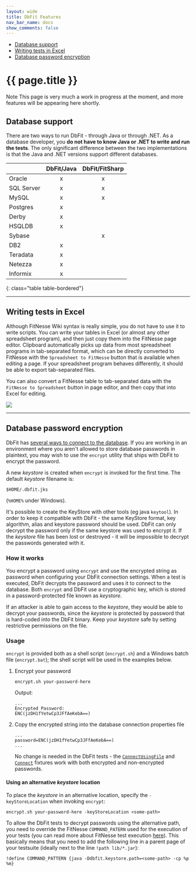 ```yaml
---
layout: wide
title: DbFit Features
nav_bar_name: docs
show_comments: false
---
```

<div class="row">
  <div class="sidebar span3">
    <ul id="sidenav" class="nav nav-list affix">
      <li class="active"><a href="#database-support">Database support</a></li>
      <li><a href="#writing-tests-in-excel">Writing tests in Excel</a></li>
      <li><a href="#database-password-encryption">Database password encryption</a></li>
    </ul>
  </div>
  <div class="span9">
    <div class="page-header">
      <h1>{{ page.title }}</h1>
    </div>
    <div markdown="1">
<span class="label label-info">Note</span>
This page is very much a work in progress at the moment, and more features will be appearing here shortly.

## Database support

There are two ways to run DbFit - through Java or through .NET. As a database developer, you __do not have to know Java or .NET to write and run the tests__. The only significant difference between the two implementations is that the Java and .NET versions support different databases.

|            | DbFit/Java | DbFit/FitSharp |
|------------|:----------:|:--------------:|
| Oracle     | x          | x              |
| SQL Server | x          | x              |
| MySQL      | x          | x              |
| Postgres   | x          |                |
| Derby      | x          |                |
| HSQLDB     | x          |                |
| Sybase     |            | x              |
| DB2        | x          |                |
| Teradata   | x          |                |
| Netezza    | x          |                |
| Informix   | x          |                |
{: class="table table-bordered"}

----

## Writing tests in Excel

Although FitNesse Wiki syntax is really simple, you do not have to use it to write scripts. You can write your tables in Excel (or almost any other spreadsheet program), and then just copy them into the FitNesse page editor. Clipboard automatically picks up data from most spreadsheet programs in tab-separated format, which can be directly converted to FitNesse with the `Spreadsheet to FitNesse` button that is available when editing a page. If your spreadsheet program behaves differently, it should be able to export tab-separated files.

You can also convert a FitNesse table to tab-separated data with the `FitNesse to Spreadsheet` button in page editor, and then copy that into Excel for editing.

<img class="img-polaroid" src="/dbfit/docs/screenshots/excel-editing.png">

----

## Database password encryption

DbFit has [several ways to connect to the database](/dbfit/docs/reference.html#connect). If you are working in an environment where you aren't allowed to store database passwords in plaintext, you may wish to use the `encrypt` utility that ships with DbFit to encrypt the password.

A new *keystore* is created when `encrypt` is invoked for the first time. The default *keystore* filename is:

    $HOME/.dbfit.jks

(`%HOME%` under Windows).

It's possible to create the KeyStore with other tools (eg java `keytool`). In order to keep it compatible with DbFit - the same KeyStore format, key algorithm, alias and keystore password should be used. DbFit can only decrypt the password only if the same keystore was used to encrypt it. If the *keystore* file has been lost or destroyed - it will be impossible to decrypt the passwords generated with it.

### How it works

You encrypt a password using `encrypt` and use the encrypted string as password when configuring your DbFit connection settings. When a test is executed, DbFit decrypts the password and uses it to connect to the database. Both `encrypt` and DbFit use a cryptographic key, which is stored in a password-protected file known as *keystore*.

<div class="alert alert-warning alert-block">If an attacker is able to gain access to the <em>keystore</em>, they would be able to decrypt your passwords, since the <em>keystore</em> is protected by password that is hard-coded into the DbFit binary. Keep your <em>keystore</em> safe by setting restrictive permissions on the file.
</div>

### Usage

`encrypt` is provided both as a shell script (`encrypt.sh`) and a Windows batch file (`encrypt.bat`); the shell script will be used in the examples below.

1.  Encrypt your password

        encrypt.sh your-password-here

    Output:

        ...
        Encrypted Password:
        ENC(jzDH1fYetwCp3JFfAeKebA==)

2.  Copy the encrypted string into the database connection properties file

        ...
        password=ENC(jzDH1fYetwCp3JFfAeKebA==)
        ...


    No change is needed in the DbFit tests - the [`ConnectUsingFile`](/dbfit/docs/reference.html#connect-using-file) and [`Connect`](/dbfit/docs/reference.html#connect) fixtures work with both encrypted and non-encrypted passwords.

#### Using an alternative *keystore* location

To place the *keystore* in an alternative location, specify the `-keyStoreLocation` when invoking `encrypt`:

    encrypt.sh your-password-here -keyStoreLocation <some-path>

To allow the DbFit tests to decrypt passwords using the alternative path, you need to override the FitNesse `COMMAND_PATERN` used for the execution of your tests (you can read more about FitNesse test execution [here](http://www.fitnesse.org/FitNesse.UserGuide.CustomizingTestExecution)). This basically means that you need to add the following line in a parent page of your testsuite (ideally next to the line `!path lib/*.jar`):

    !define COMMAND_PATTERN {java -Ddbfit.keystore.path=<some-path> -cp %p %m}

</div>
  </div>
</div>
